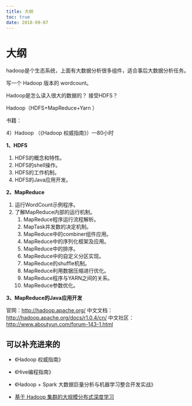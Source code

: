 ```yaml
---
title: 大纲
toc: true
date: 2018-09-07
---
```


# 大纲

hadoop是个生态系统，上面有大数据分析很多组件，适合事后大数据分析任务。


写一个 Hadoop 版本的 wordcount。

Hadoop是怎么读入很大的数据的？ 接受HDFS？


Hadoop（HDFS+MapReduce+Yarn ）

书籍：





4）Hadoop （《Hadoop 权威指南》）—80小时

**1、HDFS**

1. HDFS的概念和特性。
2. HDFS的shell操作。
3. HDFS的工作机制。
4. HDFS的Java应用开发。

**2、MapReduce**

1. 运行WordCount示例程序。
2. 了解MapReduce内部的运行机制。
   1. MapReduce程序运行流程解析。
   2. MapTask并发数的决定机制。
   3. MapReduce中的combiner组件应用。
   4. MapReduce中的序列化框架及应用。
   5. MapReduce中的排序。
   6. MapReduce中的自定义分区实现。
   7. MapReduce的shuffle机制。
   8. MapReduce利用数据压缩进行优化。
   9. MapReduce程序与YARN之间的关系。
   10. MapReduce参数优化。

**3、MapReduce的Java应用开发**

官网：<http://hadoop.apache.org/>
中文文档：<http://hadoop.apache.org/docs/r1.0.4/cn/>
中文社区：<http://www.aboutyun.com/forum-143-1.html>




## 可以补充进来的


- 《Hadoop 权威指南》
- 《Hive编程指南》


- 《Hadoop + Spark 大数据巨量分析与机器学习整合开发实战》


- [基于 Hadoop 集群的大规模分布式深度学习](http://www.voidcn.com/article/p-aslkhsxb-qa.html)
